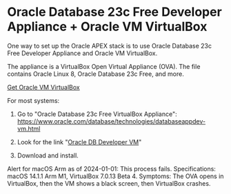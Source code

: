 # Oracle Database 23c Free Developer Appliance + Oracle VM VirtualBox

One way to set up the Oracle APEX stack is to use Oracle Database 23c Free Developer Appliance and Oracle VM VirtualBox.

The appliance is a VirtualBox Open Virtual Appliance (OVA). The file contains Oracle Linux 8, Oracle Database 23c Free, and more. 

[Get Oracle VM VirtualBox](../oracle-vm-virtualbox)

For most systems:

1. Go to "Oracle Database 23c Free VirtualBox Appliance":<br>https://www.oracle.com/database/technologies/databaseappdev-vm.html

2. Look for the link "[Oracle DB Developer VM](https://download.oracle.com/otn_software/virtualbox/dd/Oracle_Database_23c_Free_Developer_Appliance.ova)"

3. Download and install.

Alert for macOS Arm as of 2024-01-01: This process fails. Specifications: macOS 14.1.1 Arm M1, VirtualBox 7.0.13 Beta 4. Symptoms: The OVA opens in VirtualBox, then the VM shows a black screen, then VirtualBox crashes.
